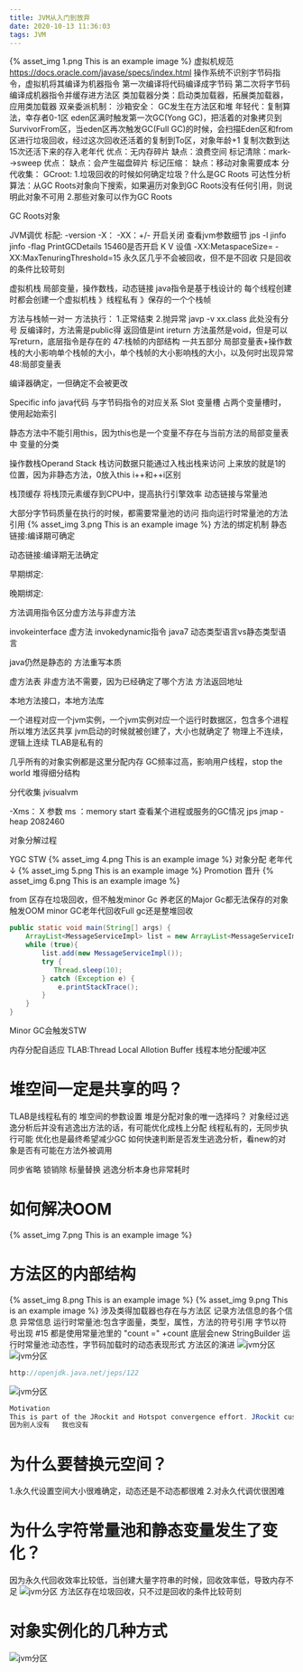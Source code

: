 ```yaml
---
title: JVM从入门到放弃
date: 2020-10-13 11:36:03
tags: JVM
---
```

{% asset_img 1.png This is an example image %}
虚拟机规范
https://docs.oracle.com/javase/specs/index.html
操作系统不识别字节码指令，虚拟机将其编译为机器指令
第一次编译将代码编译成字节码
第二次将字节码编译成机器指令并缓存进方法区
类加载器分类：启动类加载器，拓展类加载器，应用类加载器
双亲委派机制：
沙箱安全：
GC发生在方法区和堆
年轻代：复制算法，幸存者0-1区
eden区满时触发第一次GC(Yong GC)，把活着的对象拷贝到SurvivorFrom区，当eden区再次触发GC(Full  GC)的时候，会扫描Eden区和from区进行垃圾回收，经过这次回收还活着的复制到To区，对象年龄+1
复制次数到达15次还活下来的存入老年代
优点：无内存碎片
缺点：浪费空间
标记清除：mark-->sweep
优点：
缺点：会产生磁盘碎片
标记压缩：
缺点：移动对象需要成本
分代收集：
GCroot:
1.垃圾回收的时候如何确定垃圾？什么是GC Roots
可达性分析算法：从GC Roots对象向下搜索，如果遍历对象到GC Roots没有任何引用，则说明此对象不可用
2.那些对象可以作为GC Roots

GC Roots对象

JVM调优
标配: -version
-X：
-XX：+/-   开启关闭
查看jvm参数细节
jps -l
jinfo 
jinfo -flag PrintGCDetails 15460是否开启
K V 设值
-XX:MetaspaceSize=
-XX:MaxTenuringThreshold=15
永久区几乎不会被回收，但不是不回收
只是回收的条件比较苛刻 

虚拟机栈  局部变量，操作数栈，动态链接
java指令是基于栈设计的
每个线程创建时都会创建一个虚拟机栈
》线程私有
》保存的一个个栈帧

方法与栈帧一对一
方法执行：
1.正常结束
2.抛异常
javp -v xx.class  此处没有分号
反编译时，方法需是public得
返回值是int  ireturn
方法虽然是void，但是可以写return，底层指令是存在的
47:栈帧的内部结构
一共五部分
局部变量表+操作数栈的大小影响单个栈帧的大小，单个栈帧的大小影响栈的大小，以及何时出现异常
48:局部变量表

编译器确定，一但确定不会被更改

Specific info 
java代码 与字节码指令的对应关系  Slot 变量槽
占两个变量槽时，使用起始索引

静态方法中不能引用this，因为this也是一个变量不存在与当前方法的局部变量表中
变量的分类

操作数栈Operand Stack
栈访问数据只能通过入栈出栈来访问
上来放的就是1的位置，因为非静态方法，0放入this
 i++和++i区别



栈顶缓存
将栈顶元素缓存到CPU中，提高执行引擎效率
动态链接与常量池

大部分字节码质量在执行的时候，都需要常量池的访问
指向运行时常量池的方法引用
{% asset_img 3.png This is an example image %}
方法的绑定机制
静态链接:编译期可确定

动态链接:编译期无法确定

早期绑定:

晚期绑定:

方法调用指令区分虚方法与非虚方法

invokeinterface  虚方法
invokedynamic指令 java7
动态类型语言vs静态类型语言

java仍然是静态的
方法重写本质

虚方法表
非虚方法不需要，因为已经确定了哪个方法
方法返回地址

本地方法接口，本地方法库



一个进程对应一个jvm实例，一个jvm实例对应一个运行时数据区，包含多个进程所以堆方法区共享
jvm启动的时候就被创建了，大小也就确定了
物理上不连续，逻辑上连续
TLAB是私有的

几乎所有的对象实例都是这里分配内存
GC频率过高，影响用户线程，stop the world
堆得细分结构

分代收集
jvisualvm

-Xms： X 参数
     ms ：memory start
查看某个进程或服务的GC情况
jps 
jmap -heap 2082460

对象分解过程

YGC   STW
{% asset_img 4.png This is an example image %}
对象分配    老年代 ↓
{% asset_img 5.png This is an example image %}
Promotion   晋升 
{% asset_img 6.png This is an example image %}

from 区存在垃圾回收，但不触发minor Gc
养老区的Major Gc都无法保存的对象触发OOM
minor GC老年代回收Full gc还是整堆回收
```java
public static void main(String[] args) {
    ArrayList<MessageServiceImpl> list = new ArrayList<MessageServiceImpl>();
    while (true){
        list.add(new MessageServiceImpl());
        try {
           Thread.sleep(10);
        } catch (Exception e) {
            e.printStackTrace();
        }
    }
}
```
Minor GC会触发STW

内存分配自适应
TLAB:Thread Local Allotion Buffer 线程本地分配缓冲区

# 堆空间一定是共享的吗？
TLAB是线程私有的
堆空间的参数设置
堆是分配对象的唯一选择吗？
对象经过逃逸分析后并没有逃逸出方法的话，有可能优化成栈上分配
线程私有的，无同步执行可能
优化也是最终希望减少GC
如何快速判断是否发生逃逸分析，看new的对象是否有可能在方法外被调用

同步省略  锁销除
标量替换
逃逸分析本身也非常耗时
# 如何解决OOM
{% asset_img 7.png This is an example image %}
# 方法区的内部结构
{% asset_img 8.png This is an example image %}
{% asset_img 9.png This is an example image %}
涉及类得加载器也存在与方法区
记录方法信息的各个信息
异常信息
运行时常量池:包含字面量，类型，属性，方法的符号引用
字节以符号出现
#15   都是使用常量池里的
"count =" +count  底层会new StringBuilder
运行时常量池:动态性，字节码加载时的动态表现形式
方法区的演进
![jvm分区](http://47.105.116.133:8080/upload/jvm/12.png)
![jvm分区](http://47.105.116.133:8080/upload/jvm/13.png)
```java
http://openjdk.java.net/jeps/122
```
![jvm分区](http://47.105.116.133:8080/upload/jvm/14.png)
```java
Motivation
This is part of the JRockit and Hotspot convergence effort. JRockit customers do not need to configure the permanent generation (since JRockit does not have a permanent generation) and are accustomed to not configuring the permanent generation.
因为别人没有   我也没有
```
# 为什么要替换元空间？
1.永久代设置空间大小很难确定，动态还是不动态都很难
2.对永久代调优很困难
# 为什么字符常量池和静态变量发生了变化？
因为永久代回收效率比较低，当创建大量字符串的时候，回收效率低，导致内存不足
![jvm分区](http://47.105.116.133:8080/upload/jvm/15.png)
方法区存在垃圾回收，只不过是回收的条件比较苛刻
# 对象实例化的几种方式
![jvm分区](http://47.105.116.133:8080/upload/jvm/16.png)